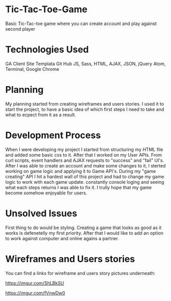 # Tic-Tac-Toe-Game
Basic Tic-Tac-toe game where you can create account and play against second player

# Technologies Used
GA Client Site Templata
Git Hub
JS, Sass, HTML, AJAX, JSON, jQuery
Atom, Terminal, Google Chrome

# Planning
My planning started from creating wireframes and users stories. I used it to start
the project, to have a basic idea of which first steps I need to take and what
to ecpect from it as a result.

# Development Process
When I were developing my project I started from structuring my HTML file and
added some basic css to it. After that I worked on my User APIs. From curl scripts,
event handlers and AJAX requests to "success" and "fail" UI's. After I was able
to create an account and make some changes to it, I sterted working on game logic
and applying it to Game API's. During my "game creating" API I hit a hardest wall
of this project and had to change my game logic to work with each game update.
constantly console loging and seeing what each steps returns I was able to fix
it. I trully hope that my game become somehow enjoyable for users.

# Unsolved Issues
First thing to do would be styling. Creating a game that looks as good as it
works is defenetelly my first priority.
After that I would like to add an option to work against computer and online
agains a partner.

# Wireframes and Users stories
You can find a links for wireframe and users story pictures underneath:

https://imgur.com/ShLBkSU

https://imgur.com/fVnwDw0
